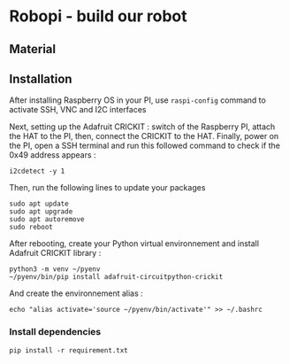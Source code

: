 # Robopi - build our robot

## Material



## Installation

After installing Raspberry OS in your PI, use `raspi-config` command to activate SSH, VNC and I2C interfaces

Next, setting up the Adafruit CRICKIT : switch of the Raspberry PI, attach the HAT to the PI, then, connect the CRICKIT to the HAT.
Finally, power on the PI, open a SSH terminal and run this followed command to check if the 0x49 address appears :

```
i2cdetect -y 1
```

Then, run the following lines to update your packages

```
sudo apt update
sudo apt upgrade
sudo apt autoremove
sudo reboot
```

After rebooting, create your Python virtual environnement and install Adafruit CRICKIT library :

```
python3 -m venv ~/pyenv
~/pyenv/bin/pip install adafruit-circuitpython-crickit
```

And create the environnement alias :

```
echo "alias activate='source ~/pyenv/bin/activate'" >> ~/.bashrc
```

### Install dependencies

```
pip install -r requirement.txt
```